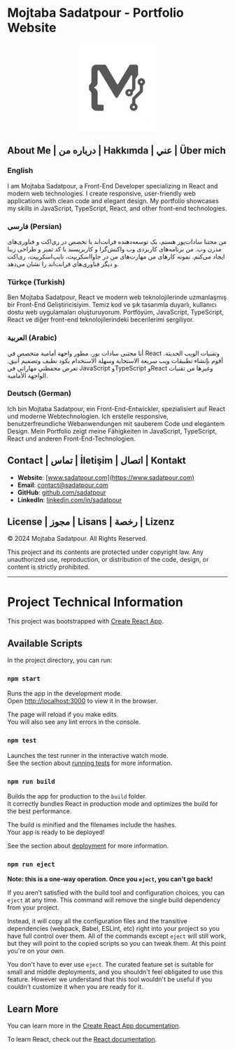 # Mojtaba Sadatpour - Portfolio Website

<div align="center">
  <img src="public/images/logo.png" alt="Mojtaba Sadatpour Logo" width="200" />
</div>

## About Me | درباره من | Hakkımda | عني | Über mich

### English
I am Mojtaba Sadatpour, a Front-End Developer specializing in React and modern web technologies. I create responsive, user-friendly web applications with clean code and elegant design. My portfolio showcases my skills in JavaScript, TypeScript, React, and other front-end technologies.

### فارسی (Persian)
من مجتبا سادات‌پور هستم، یک توسعه‌دهنده فرانت‌اند با تخصص در ری‌اکت و فناوری‌های مدرن وب. من برنامه‌های کاربردی وب واکنش‌گرا و کاربرپسند با کد تمیز و طراحی زیبا ایجاد می‌کنم. نمونه کارهای من مهارت‌های من در جاوااسکریپت، تایپ‌اسکریپت، ری‌اکت و دیگر فناوری‌های فرانت‌اند را نشان می‌دهد.

### Türkçe (Turkish)
Ben Mojtaba Sadatpour, React ve modern web teknolojilerinde uzmanlaşmış bir Front-End Geliştiricisiyim. Temiz kod ve şık tasarımla duyarlı, kullanıcı dostu web uygulamaları oluşturuyorum. Portföyüm, JavaScript, TypeScript, React ve diğer front-end teknolojilerindeki becerilerimi sergiliyor.

### العربية (Arabic)
أنا مجتبى سادات بور، مطور واجهة أمامية متخصص في React وتقنيات الويب الحديثة. أقوم بإنشاء تطبيقات ويب سريعة الاستجابة وسهلة الاستخدام بكود نظيف وتصميم أنيق. تعرض محفظتي مهاراتي في JavaScript وTypeScript وReact وغيرها من تقنيات الواجهة الأمامية.

### Deutsch (German)
Ich bin Mojtaba Sadatpour, ein Front-End-Entwickler, spezialisiert auf React und moderne Webtechnologien. Ich erstelle responsive, benutzerfreundliche Webanwendungen mit sauberem Code und elegantem Design. Mein Portfolio zeigt meine Fähigkeiten in JavaScript, TypeScript, React und anderen Front-End-Technologien.

## Contact | تماس | İletişim | اتصال | Kontakt

- **Website**: [www.sadatpour.com](https://www.sadatpour.com)
- **Email**: contact@sadatpour.com
- **GitHub**: [github.com/sadatpour](https://github.com/sadatpour)
- **LinkedIn**: [linkedin.com/in/sadatpour](https://linkedin.com/in/sadatpour)

## License | مجوز | Lisans | رخصة | Lizenz

© 2024 Mojtaba Sadatpour. All Rights Reserved.

This project and its contents are protected under copyright law. Any unauthorized use, reproduction, or distribution of the code, design, or content is strictly prohibited.

---

# Project Technical Information

This project was bootstrapped with [Create React App](https://github.com/facebook/create-react-app).

## Available Scripts

In the project directory, you can run:

### `npm start`

Runs the app in the development mode.\
Open [http://localhost:3000](http://localhost:3000) to view it in the browser.

The page will reload if you make edits.\
You will also see any lint errors in the console.

### `npm test`

Launches the test runner in the interactive watch mode.\
See the section about [running tests](https://facebook.github.io/create-react-app/docs/running-tests) for more information.

### `npm run build`

Builds the app for production to the `build` folder.\
It correctly bundles React in production mode and optimizes the build for the best performance.

The build is minified and the filenames include the hashes.\
Your app is ready to be deployed!

See the section about [deployment](https://facebook.github.io/create-react-app/docs/deployment) for more information.

### `npm run eject`

**Note: this is a one-way operation. Once you `eject`, you can't go back!**

If you aren't satisfied with the build tool and configuration choices, you can `eject` at any time. This command will remove the single build dependency from your project.

Instead, it will copy all the configuration files and the transitive dependencies (webpack, Babel, ESLint, etc) right into your project so you have full control over them. All of the commands except `eject` will still work, but they will point to the copied scripts so you can tweak them. At this point you're on your own.

You don't have to ever use `eject`. The curated feature set is suitable for small and middle deployments, and you shouldn't feel obligated to use this feature. However we understand that this tool wouldn't be useful if you couldn't customize it when you are ready for it.

## Learn More

You can learn more in the [Create React App documentation](https://facebook.github.io/create-react-app/docs/getting-started).

To learn React, check out the [React documentation](https://reactjs.org/).
